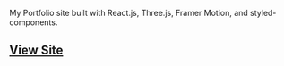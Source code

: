 My Portfolio site built with React.js, Three.js, Framer Motion, and styled-components.

## [View Site](https://joshw.io/)
